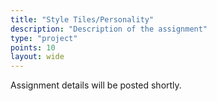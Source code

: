 ```yaml
---
title: "Style Tiles/Personality"
description: "Description of the assignment"
type: "project"
points: 10
layout: wide
---
```


Assignment details will be posted shortly.